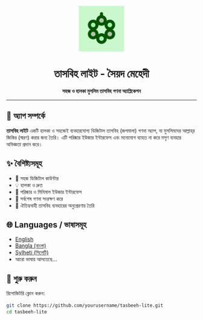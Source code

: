 <p align="center">
  <img src="https://github.com/soiadmahedi/tasbeehlite/blob/master/assets/icon/tasbeehlite_icon.png" alt="তাসবিহ লাইট আইকন" width="120" height="120">
</p>

<h1 align="center">তাসবিহ লাইট - সৈয়দ মেহেদী</h1>

<p align="center">
  <b>সহজ ও হালকা মুসলিম তাসবিহ গণনা অ্যাপ্লিকেশন</b>
</p>

---

## 📱 অ্যাপ সম্পর্কে

**তাসবিহ লাইট** একটি হালকা ও সহজেই ব্যবহারযোগ্য ডিজিটাল তাসবিহ (জপমালা) গণনা অ্যাপ, যা মুসলিমদের আল্লাহ্‌র জিকির (স্মরণ) করার জন্য তৈরি। এটি পরিষ্কার ইউজার ইন্টারফেস এবং মনোযোগ ব্যাহত না করে মসৃণ ব্যবহার অভিজ্ঞতা প্রদান করে।

## ✨ বৈশিষ্ট্যসমূহ

- 🔢 সহজ ডিজিটাল কাউন্টার
- 💡 হালকা ও দ্রুত
- 📱 পরিষ্কার ও মিনিমাল ইউজার ইন্টারফেস
- 💾 সর্বশেষ গণনা সংরক্ষণ করে
- 🌙 ঐতিহ্যবাহী তাসবিহ ব্যবহারের অনুপ্রেরণায় তৈরি

## 🌐 Languages / ভাষাসমূহ

-  [English](https://github.com/soiadmahedi/tasbeehlite/master/README.md)
-  [Bangla (বাংলা)](https://github.com/soiadmahedi/tasbeehlite/master/bengali/README.md)
-  [Sylheti (সিলেটি)](#-সিলেটি)
- আরো ভাষায় আসতেছে...

## 🚀 শুরু করুন

রিপোজিটরি ক্লোন করুন:

```bash
git clone https://github.com/yourusername/tasbeeh-lite.git
cd tasbeeh-lite
